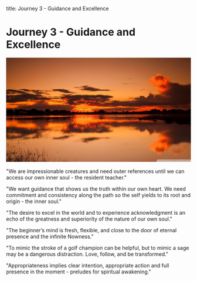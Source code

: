 title: Journey 3 - Guidance and Excellence

# Journey 3 - Guidance and Excellence

![](../../assets/images/04.jpg)

"We are impressionable creatures and need outer references until we can access our own inner soul - the resident teacher."  

"We want guidance that shows us the truth within our own heart. We need commitment and consistency along the path so the self yields to its root and origin - the inner soul."  

"The desire to excel in the world and to experience acknowledgment is an echo of the greatness and superiority of the nature of our own soul."  

"The beginner’s mind is fresh, flexible, and close to the door of eternal presence and the infinite Nowness."  

"To mimic the stroke of a golf champion can be helpful, but to mimic a sage may be a dangerous distraction. Love, follow, and be transformed."  

"Appropriateness implies clear intention, appropriate action and full presence in the moment - preludes for spiritual awakening."  